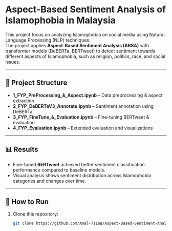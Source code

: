 # Aspect-Based Sentiment Analysis of Islamophobia in Malaysia

This project focus on analyzing Islamophobia on social media using Natural Language Processing (NLP) techniques.  
The project applies **Aspect-Based Sentiment Analysis (ABSA)** with transformer models (DeBERTa, BERTweet) to detect sentiment towards different aspects of Islamophobia, such as religion, politics, race, and social issues.

---

## 📂 Project Structure
- **1_FYP_PreProcessing_&_Aspect.ipynb** – Data preprocessing & aspect extraction  
- **2_FYP_DeBERTaV3_Annotate.ipynb** – Sentiment annotation using DeBERTa  
- **3_FYP_FineTune_&_Evaluation.ipynb** – Fine-tuning BERTweet & evaluation  
- **4_FYP_Evaluation.ipynb** – Extended evaluation and visualizations  

---

## 📊 Results
- Fine-tuned **BERTweet** achieved better sentiment classification performance compared to baseline models.  
- Visual analysis shows sentiment distribution across Islamophobia categories and changes over time.  

---

## 🚀 How to Run
1. Clone this repository:
   ```bash
   git clone https://github.com/Amal-7116B/Aspect-Based-Sentiment-Analysis-Islamophobia-in-Malaysia.git
